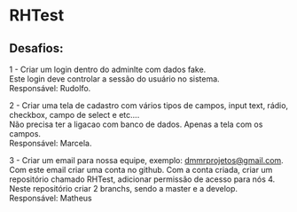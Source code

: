 # RHTest

## Desafios:

1 - Criar um login dentro do adminlte com dados fake.  
Este login deve controlar a sessão do usuário no sistema.  
Responsável: Rudolfo.  
  
2 - Criar uma tela de cadastro com vários tipos de campos, input text, rádio, checkbox, campo de select e etc....  
Não precisa ter a ligacao com banco de dados. Apenas a tela com os campos.  
Responsável: Marcela.  
  
3 - Criar um email para nossa equipe, exemplo: dmmrprojetos@gmail.com.  
Com este email criar uma conta no github. Com a conta criada, criar um repositório chamado RHTest, adicionar permissão de acesso para nós 4. Neste repositório criar 2 branchs, sendo a master e a develop.  
Responsável: Matheus  
